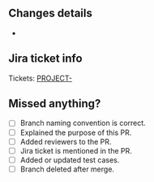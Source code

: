 ## Changes details

-

## Jira ticket info

Tickets: [PROJECT-](https://jira.srinivas.com/browse/PROJECT-)

## Missed anything?

- [ ] Branch naming convention is correct.
- [ ] Explained the purpose of this PR.
- [ ] Added reviewers to the PR.
- [ ] Jira ticket is mentioned in the PR.
- [ ] Added or updated test cases.
- [ ] Branch deleted after merge.